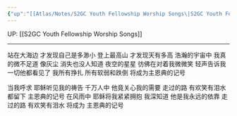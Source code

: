 ```yaml
---
{"up":"[[Atlas/Notes/S2GC Youth Fellowship Worship Songs\|S2GC Youth Fellowship Worship Songs]]","dg-publish":true,"permalink":"/atlas/notes/yf-hymn-song-142/","dgPassFrontmatter":true}
---
```


UP: [[S2GC Youth Fellowship Worship Songs]]

---

站在大海边 才发现自己是多渺小
登上最高山 才发现天有多高
浩瀚的宇宙中 我真的微不足道
像灰尘 消失也没人知道
夜空的星星 彷佛在对着我微微笑
轻声告诉我 一切他都看见了
我所有挣扎 所有软弱和跌倒
将成为主恩典的记号

当我呼求 耶稣听见我的祷告
千万人中 他竟关心我的需要
走过的路 有欢笑有泪水
都留下 主恩典的记号
在风雨中 耶稣将我紧紧拥抱
我深知道 他是我永远的依靠
走过的路 有欢笑有泪水
将成为 主恩典的记号
